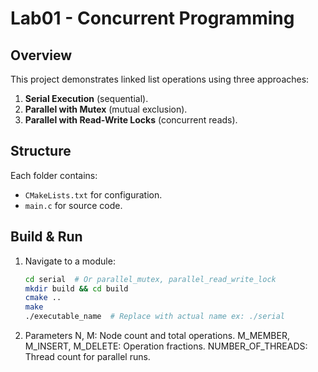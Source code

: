 # Lab01 - Concurrent Programming

## Overview

This project demonstrates linked list operations using three approaches:
1. **Serial Execution** (sequential).
2. **Parallel with Mutex** (mutual exclusion).
3. **Parallel with Read-Write Locks** (concurrent reads).

## Structure

Each folder contains:
- `CMakeLists.txt` for configuration.
- `main.c` for source code.

## Build & Run

1. Navigate to a module:
   ```bash
   cd serial  # Or parallel_mutex, parallel_read_write_lock
   mkdir build && cd build
   cmake ..
   make
   ./executable_name  # Replace with actual name ex: ./serial
2. Parameters
   N, M: Node count and total operations.
   M_MEMBER, M_INSERT, M_DELETE: Operation fractions.
   NUMBER_OF_THREADS: Thread count for parallel runs.


